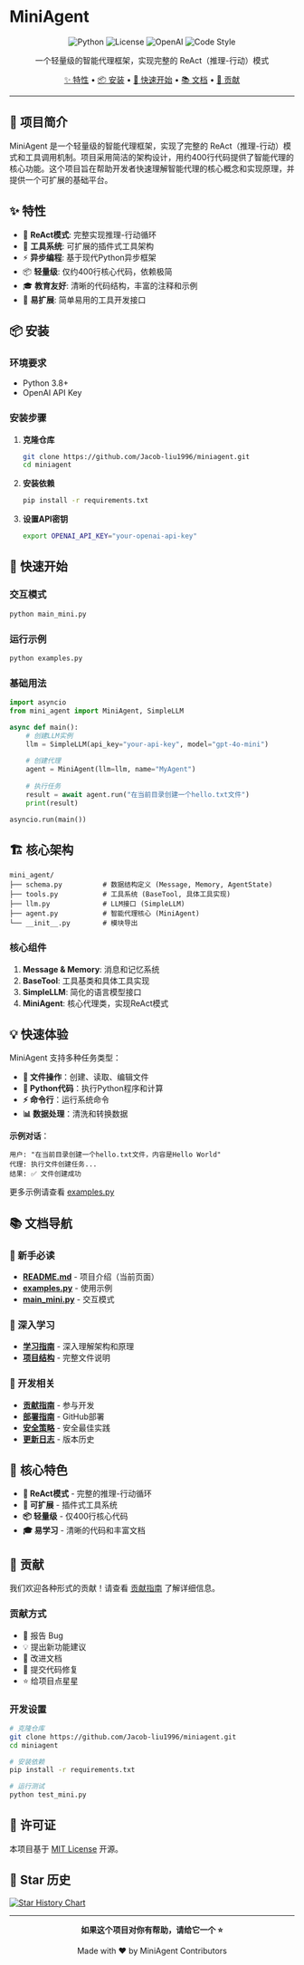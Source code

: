 # MiniAgent

<div align="center">

![Python](https://img.shields.io/badge/Python-3.8+-blue.svg)
![License](https://img.shields.io/badge/License-MIT-green.svg)
![OpenAI](https://img.shields.io/badge/OpenAI-GPT--4-orange.svg)
![Code Style](https://img.shields.io/badge/Code%20Style-Black-black.svg)

一个轻量级的智能代理框架，实现完整的 ReAct（推理-行动）模式

[✨ 特性](#特性) • [📦 安装](#安装) • [🚀 快速开始](#快速开始) • [📚 文档](#文档) • [🤝 贡献](#贡献)

</div>

---

## 📖 项目简介

MiniAgent 是一个轻量级的智能代理框架，实现了完整的 ReAct（推理-行动）模式和工具调用机制。项目采用简洁的架构设计，用约400行代码提供了智能代理的核心功能。这个项目旨在帮助开发者快速理解智能代理的核心概念和实现原理，并提供一个可扩展的基础平台。

## ✨ 特性

- 🧠 **ReAct模式**: 完整实现推理-行动循环
- 🔧 **工具系统**: 可扩展的插件式工具架构
- ⚡ **异步编程**: 基于现代Python异步框架
- 📦 **轻量级**: 仅约400行核心代码，依赖极简
- 🎓 **教育友好**: 清晰的代码结构，丰富的注释和示例
- 🔌 **易扩展**: 简单易用的工具开发接口

## 📦 安装

### 环境要求

- Python 3.8+
- OpenAI API Key

### 安装步骤

1. **克隆仓库**
   ```bash
   git clone https://github.com/Jacob-liu1996/miniagent.git
   cd miniagent
   ```

2. **安装依赖**
   ```bash
   pip install -r requirements.txt
   ```

3. **设置API密钥**
   ```bash
   export OPENAI_API_KEY="your-openai-api-key"
   ```

## 🚀 快速开始

### 交互模式

```bash
python main_mini.py
```

### 运行示例

```bash
python examples.py
```

### 基础用法

```python
import asyncio
from mini_agent import MiniAgent, SimpleLLM

async def main():
    # 创建LLM实例
    llm = SimpleLLM(api_key="your-api-key", model="gpt-4o-mini")
    
    # 创建代理
    agent = MiniAgent(llm=llm, name="MyAgent")
    
    # 执行任务
    result = await agent.run("在当前目录创建一个hello.txt文件")
    print(result)

asyncio.run(main())
```

## 🏗️ 核心架构

```
mini_agent/
├── schema.py          # 数据结构定义 (Message, Memory, AgentState)
├── tools.py           # 工具系统 (BaseTool, 具体工具实现)
├── llm.py             # LLM接口 (SimpleLLM)
├── agent.py           # 智能代理核心 (MiniAgent)
└── __init__.py        # 模块导出
```

### 核心组件

1. **Message & Memory**: 消息和记忆系统
2. **BaseTool**: 工具基类和具体工具实现
3. **SimpleLLM**: 简化的语言模型接口
4. **MiniAgent**: 核心代理类，实现ReAct模式

## 💡 快速体验

MiniAgent 支持多种任务类型：

- **📁 文件操作**：创建、读取、编辑文件
- **🐍 Python代码**：执行Python程序和计算
- **⚡ 命令行**：运行系统命令
- **📊 数据处理**：清洗和转换数据

**示例对话**：
```
用户: "在当前目录创建一个hello.txt文件，内容是Hello World"
代理: 执行文件创建任务...
结果: ✅ 文件创建成功
```

更多示例请查看 [examples.py](examples.py)

## 📚 文档导航

### 🚀 新手必读
- **[README.md](README.md)** - 项目介绍（当前页面）
- **[examples.py](examples.py)** - 使用示例
- **[main_mini.py](main_mini.py)** - 交互模式

### 📖 深入学习
- **[学习指南](docs/learning-guide.md)** - 深入理解架构和原理
- **[项目结构](docs/project-structure.md)** - 完整文件说明

### 🔧 开发相关
- **[贡献指南](CONTRIBUTING.md)** - 参与开发
- **[部署指南](docs/deployment.md)** - GitHub部署
- **[安全策略](SECURITY.md)** - 安全最佳实践
- **[更新日志](CHANGELOG.md)** - 版本历史

## 🎯 核心特色

- **🧠 ReAct模式** - 完整的推理-行动循环
- **🔧 可扩展** - 插件式工具系统
- **📦 轻量级** - 仅400行核心代码
- **🎓 易学习** - 清晰的代码和丰富文档

## 🤝 贡献

我们欢迎各种形式的贡献！请查看 [贡献指南](CONTRIBUTING.md) 了解详细信息。

### 贡献方式

- 🐛 报告 Bug
- 💡 提出新功能建议
- 📝 改进文档
- 🔧 提交代码修复
- ⭐ 给项目点星星

### 开发设置

```bash
# 克隆仓库
git clone https://github.com/Jacob-liu1996/miniagent.git
cd miniagent

# 安装依赖
pip install -r requirements.txt

# 运行测试
python test_mini.py
```

## 📄 许可证

本项目基于 [MIT License](LICENSE) 开源。

## 🌟 Star 历史

[![Star History Chart](https://api.star-history.com/svg?repos=Jacob-liu1996/miniagent&type=Date)](https://star-history.com/#Jacob-liu1996/miniagent&Date)

---

<div align="center">

**如果这个项目对你有帮助，请给它一个 ⭐️**

Made with ❤️ by MiniAgent Contributors

</div>